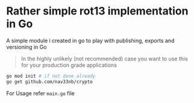# Rather simple rot13 implementation in Go

A simple module i created in go to play with publishing, exports and versioning in Go
 
> In the highly unlikely (not recommended) case you want to use this for your production grade applications
```sh
go mod init # if not done already
go get github.com/nav33nb/crypto
```

For Usage refer `main.go` file